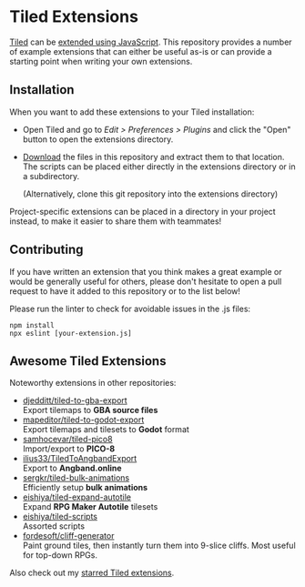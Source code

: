 # Tiled Extensions

[Tiled](https://www.mapeditor.org) can be [extended using
JavaScript](https://doc.mapeditor.org/en/stable/reference/scripting/). This
repository provides a number of example extensions that can either be useful
as-is or can provide a starting point when writing your own extensions.

## Installation

When you want to add these extensions to your Tiled installation:

* Open Tiled and go to _Edit > Preferences > Plugins_ and click the "Open"
  button to open the extensions directory.

* [Download](https://github.com/mapeditor/tiled-extensions/archive/master.zip)
  the files in this repository and extract them to that location. The scripts
  can be placed either directly in the extensions directory or in a
  subdirectory.

  (Alternatively, clone this git repository into the extensions directory)

Project-specific extensions can be placed in a directory in your project
instead, to make it easier to share them with teammates!

## Contributing

If you have written an extension that you think makes a great example or would
be generally useful for others, please don't hesitate to open a pull request to
have it added to this repository or to the list below!

Please run the linter to check for avoidable issues in the .js files:
```
npm install
npx eslint [your-extension.js]
```

## Awesome Tiled Extensions

Noteworthy extensions in other repositories:

* [djedditt/tiled-to-gba-export](https://github.com/djedditt/tiled-to-gba-export)<br>
  Export tilemaps to **GBA source files**
* [mapeditor/tiled-to-godot-export](https://github.com/mapeditor/tiled-to-godot-export)<br>
  Export tilemaps and tilesets to **Godot** format
* [samhocevar/tiled-pico8](https://github.com/samhocevar/tiled-pico8)<br>
  Import/export to **PICO-8**
* [ilius33/TiledToAngbandExport](https://github.com/ilius33/TiledToAngbandExport)<br>
  Export to **Angband.online**
* [sergkr/tiled-bulk-animations](https://github.com/sergkr/tiled-bulk-animations)<br>
  Efficiently setup **bulk animations**
* [eishiya/tiled-expand-autotile](https://github.com/eishiya/tiled-expand-autotile)<br>
  Expand **RPG Maker Autotile** tilesets
* [eishiya/tiled-scripts](https://github.com/eishiya/tiled-scripts)<br>
  Assorted scripts
* [fordesoft/cliff-generator](https://github.com/Fordesoft/cliff-generator)<br>
  Paint ground tiles, then instantly turn them into 9-slice cliffs. Most useful for top-down RPGs.

Also check out my [starred Tiled extensions](https://github.com/stars/bjorn/lists/tiled-extensions).
